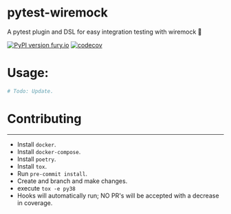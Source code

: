 # pytest-wiremock
A pytest plugin and DSL for easy integration testing with wiremock :rocket:

[![PyPI version fury.io](https://badge.fury.io/py/pytest-wiremock.svg)](https://pypi.python.org/pypi/pytest-wiremock/)
[![codecov](https://codecov.io/gh/symonk/pytest-wiremock/branch/main/graph/badge.svg?token=DT2823RGAG)](https://codecov.io/gh/symonk/pytest-wiremock)

# Usage:

```python
# Todo: Update.
```


# Contributing
---------------

 - Install `docker`.
 - Install `docker-compose`.
 - Install `poetry`.
 - Install `tox`.
 - Run `pre-commit install`.
 - Create and branch and make changes.
 - execute `tox -e py38`
 - Hooks will automatically run; NO PR's will be accepted with a decrease in coverage.
